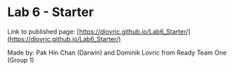 # Lab 6 - Starter

Link to published page: [https://dlovric.github.io/Lab6_Starter/](https://dlovric.github.io/Lab6_Starter/)

Made by: Pak Hin Chan (Darwin) and Dominik Lovric from Ready Team One (Group 1)
